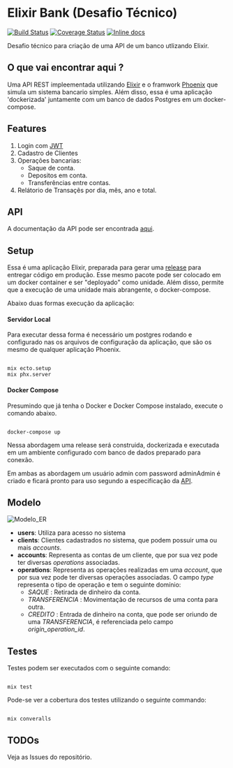 # Elixir Bank (Desafio Técnico)

[![Build Status](https://travis-ci.org/t00lmaker/elixir-bank.svg?branch=master)](https://travis-ci.org/t00lmaker/elixir-bank)
[![Coverage Status](https://coveralls.io/repos/github/t00lmaker/elixir-bank/badge.svg?branch=master)](https://coveralls.io/github/t00lmaker/elixir-bank?branch=master)
[![Inline docs](http://inch-ci.org/github/t00lmaker/elixir-bank.svg?branch=HEAD)](http://inch-ci.org/github/t00lmaker/elixir-bank)

Desafio técnico para criação de uma API de um banco utlizando Elixir.


## O que vai encontrar aqui ?
 Uma API REST impleementada utilizando [Elixir](https://elixir-lang.org/) e o framwork [Phoenix](https://www.phoenixframework.org) que simula um sistema bancario simples. Além disso, essa é uma aplicação 'dockerizada' juntamente com um banco de dados Postgres em um docker-compose.

## Features
  
1. Login com [JWT](https://jwt.io/)
2. Cadastro de Clientes
3. Operações bancarias:
    - Saque de conta.
    - Depositos em conta.
    - Transferências entre contas.
4. Relátorio de Transaçẽs por dia, mês, ano e total. 

## API

A documentação da API pode ser encontrada [aqui](https://documenter.getpostman.com/view/593922/SWECWF1b). 

## Setup

Essa é uma aplicação Elixir, preparada para gerar uma [release](https://hexdocs.pm/mix/Mix.Tasks.Release.html#module-why-releases) para entregar código em produção.
Esse mesmo pacote pode ser colocado em um docker container e ser "deployado" como unidade. 
Além disso, permite que a execução de uma unidade mais abrangente, o docker-compose.

Abaixo duas formas execução da aplicação:

#### Servidor Local

Para executar dessa forma é necessário um postgres rodando e configurado nas 
os arquivos de configuração da aplicação, que são os mesmo de qualquer aplicação 
Phoenix.

```

mix ecto.setup
mix phx.server

```

#### Docker Compose

Presumindo que já tenha o Docker e Docker Compose instalado, execute o comando abaixo.  

```

docker-compose up

```

Nessa abordagem uma release será construida, dockerizada e executada em um ambiente 
configurado com banco de dados preparado para conexão.

Em ambas as abordagem um usuário admin com password adminAdmin é criado e ficará pronto para uso segundo a 
especificação da [API](https://documenter.getpostman.com/view/593922/SWECWF1b). 

## Modelo

![Modelo_ER](https://github.com/t00lmaker/elixir-bank/blob/master/img/ER.png)

- **users**: Utiliza para acesso no sistema
- **clients**: Clientes cadastrados no sistema, que podem possuir uma ou mais _accounts_. 
- **accounts**: Representa as contas de um cliente, que por sua vez pode ter diversas _operations_ associadas.
- **operations**: Representa as operações realizadas em uma _account_, que por sua vez pode ter diversas operações associadas. O campo _type_ representa o tipo de operação e tem o seguinte domínio: 
   * _SAQUE_ : Retirada de dinheiro da conta.
   * _TRANSFERENCIA_ : Movimentação de recursos de uma conta para outra.
   * _CREDITO_ : Entrada de dinheiro na conta, que pode ser oriundo de uma _TRANSFERENCIA_, é referenciada pelo campo _origin_operation_id_.

## Testes

Testes podem ser executados com o seguinte comando:

```

mix test

```

Pode-se ver a cobertura dos testes utilizando o seguinte commando:

```

mix converalls

```

## TODOs

Veja as Issues do repositório.
